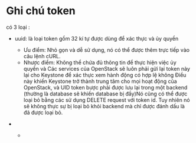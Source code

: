 # Ghi chú token

có 3 loại :

- uuid:  là loại token gồm 32 kí tự được dùng để xác thực và ủy quyền
<ul>
<ul>
<li>Ưu điểm: Nhỏ gọn và dễ sử dụng, nó có thể được thêm trực tiếp vào câu lệnh cURL.</li>
<li>Nhược điểm: Không thể chứa đủ thông tin để thực hiện việc ủy quyền và Các services của OpenStack sẽ luôn phải gửi lại token này lại cho Keystone để xác thực xem hành động có hợp lệ không Điều này khiến Keystone trở thành trung tâm cho mọi hoạt động của OpenStack, và UID token bược phải được lưu lại trong một backend (thường là database sẽ khiến database bị đầy)Nó cũng có thể được loại bỏ bằng các sử dụng DELETE request với token id. Tuy nhiên nó sẽ không thực sự bị loại bỏ khỏi backend mà chỉ được đánh dấu là đã được loại bỏ.
</ul>
</ul>

- 
<ul>
<ul>
<li>
</ul>
</ul>
